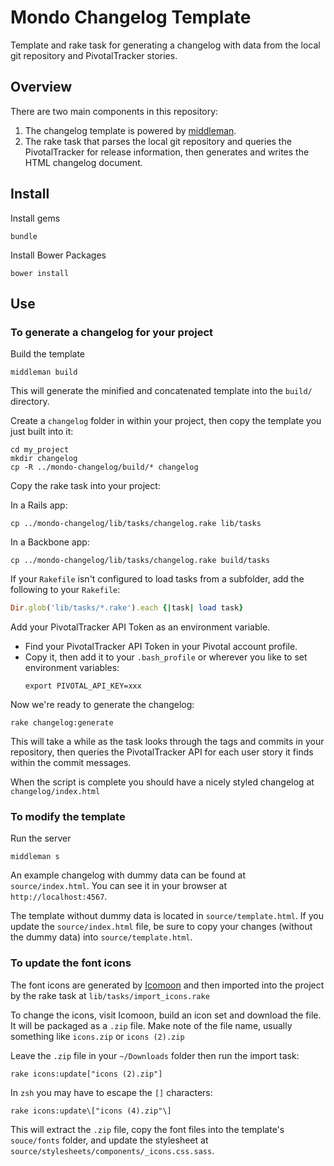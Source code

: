 # Mondo Changelog Template

Template and rake task for generating a changelog with data from the local git repository and PivotalTracker stories.

## Overview

There are two main components in this repository:

1. The changelog template is powered by [middleman](http://middlemanapp.com).
2. The rake task that parses the local git repository and queries the PivotalTracker for release information, then generates and writes the HTML changelog document.

## Install

Install gems

```shell
bundle
```

Install Bower Packages

```shell
bower install
```

## Use

### To generate a changelog for your project

Build the template

```shell
middleman build
```

This will generate the minified and concatenated template into the `build/` directory.

Create a `changelog` folder in within your project, then copy the template you just built into it:

```shell
cd my_project
mkdir changelog
cp -R ../mondo-changelog/build/* changelog
```

Copy the rake task into your project:

In a Rails app:
```shell
cp ../mondo-changelog/lib/tasks/changelog.rake lib/tasks
```

In a Backbone app:
```shell
cp ../mondo-changelog/lib/tasks/changelog.rake build/tasks
```

If your `Rakefile` isn't configured to load tasks from a subfolder, add the following to your `Rakefile`:
```ruby
Dir.glob('lib/tasks/*.rake').each {|task| load task}
```
Add your PivotalTracker API Token as an environment variable.

* Find your PivotalTracker API Token in your Pivotal account profile.
* Copy it, then add it to your `.bash_profile` or wherever you like to set environment variables:
  ```.bash_profile
  export PIVOTAL_API_KEY=xxx
  ```

Now we're ready to generate the changelog:
```shell
rake changelog:generate
```

This will take a while as the task looks through the tags and commits in your repository, then queries the PivotalTracker API for each user story it finds within the commit messages.

When the script is complete you should have a nicely styled changelog at `changelog/index.html`

### To modify the template

Run the server

```shell
middleman s
```

An example changelog with dummy data can be found at `source/index.html`. You can see it in your browser at `http://localhost:4567`.

The template without dummy data is located in `source/template.html`. If you update the `source/index.html` file, be sure to copy your changes (without the dummy data) into `source/template.html`.

### To update the font icons

The font icons are generated by [Icomoon](http://icomoon.io) and then imported into the project by the rake task at `lib/tasks/import_icons.rake`

To change the icons, visit Icomoon, build an icon set and download the file. It will be packaged as a `.zip` file. Make note of the file name, usually something like `icons.zip` or `icons (2).zip`

Leave the `.zip` file in your `~/Downloads` folder then run the import task:

```shell
rake icons:update["icons (2).zip"]
```

In `zsh` you may have to escape the `[]` characters:

```shell
rake icons:update\["icons (4).zip"\]
```

This will extract the `.zip` file, copy the font files into the template's `souce/fonts` folder, and update the stylesheet at `source/stylesheets/components/_icons.css.sass`.
